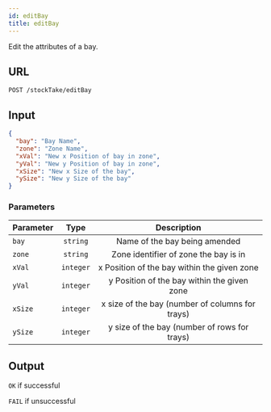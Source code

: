 ```yaml
---
id: editBay
title: editBay
---
```


Edit the attributes of a bay.
## URL
```http request
POST /stockTake/editBay
```

## Input
```json
{
  "bay": "Bay Name",
  "zone": "Zone Name",
  "xVal": "New x Position of bay in zone",
  "yVal": "New y Position of bay in zone",
  "xSize": "New x Size of the bay",
  "ySize": "New y Size of the bay"
}
```

### Parameters
| Parameter | Type | Description |
| --------- | :--: | :---------: |
|`bay`|`string`|Name of the bay being amended|
|`zone`|`string`|Zone identifier of zone the bay is in|
|`xVal`|`integer`|x Position of the bay within the given zone|
|`yVal`|`integer`|y Position of the bay within the given zone|
|`xSize`|`integer`|x size of the bay (number of columns for trays)|
|`ySize`|`integer`|y size of the bay (number of rows for trays)|

## Output
`OK` if successful

`FAIL` if unsuccessful
